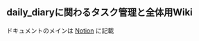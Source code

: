 daily_diaryに関わるタスク管理と全体用Wiki
---

ドキュメントのメインは [Notion](https://www.notion.so/Daily-Diary-748f7683648d45f8b7d7cd9472435df0) に記載
